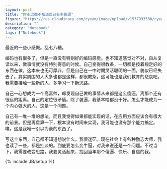 ```yaml
---
layout: post
title: "你永远都不知道自己有多傻逼"
figure: "https://res.cloudinary.com/cyeam/image/upload/v1537933530/cyeam/north_drift.jpg"
description: ""
category: "Notebook"
tags: ["Notebook"]
---
```


最近的一些小感慨。乱七八糟。

编码也有很多了，但是一直没有特别好的编码感觉。也不知道感觉对不对，自从复读以来，做事情就没有特别得意的时候。自己变得很教条，一切都是按着规定好的东西在做。这本来也无可厚非，但是自己在一中时期灵活聪明的一面，貌似已经失去了。其实周围的人大多也都是这样，都很教条，这可能也是我们教育的悲哀吧。我需要接触一些新的人，多学习一下新思路。

自己一心想成为一个高富帅，却发现自己做的事情从来都是这么傻逼，离那个还有很远的距离。自己的定位很矛盾。除了装逼，我基本啥都没干好。怎么才能成为一个内心强大的人，这是一个问题。

自己有一堆一堆的想法，而且我觉得如果都能实现的话，在应用方面应该会有很大的前景。但是再盘算一下，根本没有时间来实现，我可能也没有那个能力搞定。唉，这是我唯一引以为豪的东西了。

写这个东西，自己都不知道想说什么。我很迷茫。现在社会上有各种励志大师，我也读了一些，都是扯淡的。到底要怎么变牛逼，对我来说还是一个问题。不过当下，我需要改变思路，我要灵活起来，找回当年那个傻逼、快乐、自信的我。

{% include JB/setup %}